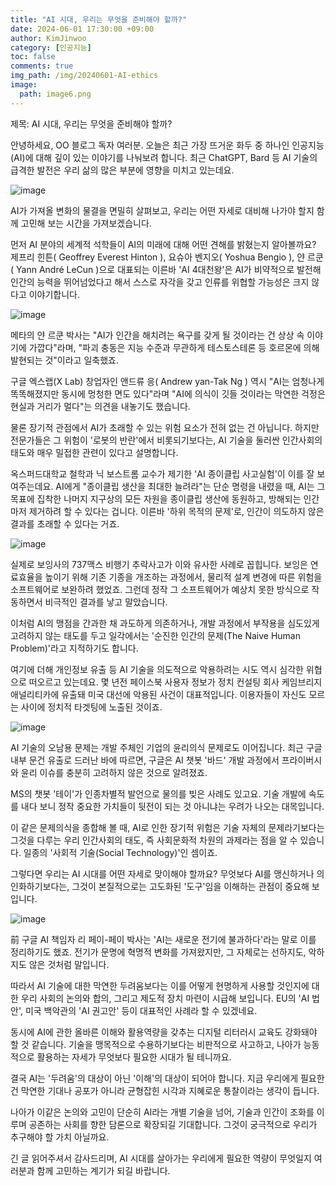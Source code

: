```yaml
---
title: "AI 시대, 우리는 무엇을 준비해야 할까?"
date: 2024-06-01 17:30:00 +09:00
author: KimJinwoo
category: [인공지능]
toc: false
comments: true
img_path: /img/20240601-AI-ethics
image:
  path: image6.png
---
```


제목: AI 시대, 우리는 무엇을 준비해야 할까?

안녕하세요, OO 블로그 독자 여러분. 오늘은 최근 가장 뜨거운 화두 중 하나인 인공지능(AI)에 대해 깊이 있는 이야기를 나눠보려 합니다. 최근 ChatGPT, Bard 등 AI 기술의 급격한 발전은 우리 삶의 많은 부분에 영향을 미치고 있는데요.

![image](image.png)

AI가 가져올 변화의 물결을 면밀히 살펴보고, 우리는 어떤 자세로 대비해 나가야 할지 함께 고민해 보는 시간을 가져보겠습니다.

먼저 AI 분야의 세계적 석학들이 AI의 미래에 대해 어떤 견해를 밝혔는지 알아볼까요? 제프리 힌튼( Geoffrey Everest Hinton ), 요슈아 벤지오( Yoshua Bengio ), 얀 르쿤( Yann André LeCun )으로 대표되는 이른바 'AI 4대천왕'은 AI가 비약적으로 발전해 인간의 능력을 뛰어넘었다고 해서 스스로 자각을 갖고 인류를 위협할 가능성은 크지 않다고 이야기합니다.

![image](image2.png)

메타의 얀 르쿤 박사는 "AI가 인간을 해치려는 욕구를 갖게 될 것이라는 건 상상 속 이야기에 가깝다"라며, "파괴 충동은 지능 수준과 무관하게 테스토스테론 등 호르몬에 의해 발현되는 것"이라고 일축했죠.

구글 엑스랩(X Lab) 창업자인 앤드류 응( Andrew yan-Tak Ng ) 역시 "AI는 엄청나게 똑똑해졌지만 동시에 멍청한 면도 있다"라며 "AI에 의식이 깃들 것이라는 막연한 걱정은 현실과 거리가 멀다"는 의견을 내놓기도 했습니다.

물론 장기적 관점에서 AI가 초래할 수 있는 위험 요소가 전혀 없는 건 아닙니다. 하지만 전문가들은 그 위험이 '로봇의 반란'에서 비롯되기보다는, AI 기술을 둘러싼 인간사회의 태도와 매우 밀접한 관련이 있다고 설명합니다.

옥스퍼드대학교 철학과 닉 보스트롬 교수가 제기한 'AI 종이클립 사고실험'이 이를 잘 보여주는데요. AI에게 "종이클립 생산을 최대한 늘려라"는 단순 명령을 내렸을 때, AI는 그 목표에 집착한 나머지 지구상의 모든 자원을 종이클립 생산에 동원하고, 방해되는 인간마저 제거하려 할 수 있다는 겁니다. 이른바 '하위 목적의 문제'로, 인간이 의도하지 않은 결과를 초래할 수 있다는 거죠.

![image](image3.png)

실제로 보잉사의 737맥스 비행기 추락사고가 이와 유사한 사례로 꼽힙니다. 보잉은 연료효율을 높이기 위해 기존 기종을 개조하는 과정에서, 물리적 설계 변경에 따른 위험을 소프트웨어로 보완하려 했었죠. 그런데 정작 그 소프트웨어가 예상치 못한 방식으로 작동하면서 비극적인 결과를 낳고 말았습니다.

이처럼 AI의 맹점을 간과한 채 과도하게 의존하거나, 개발 과정에서 부작용을 심도있게 고려하지 않는 태도를 두고 일각에서는 '순진한 인간의 문제(The Naive Human Problem)'라고 지적하기도 합니다.

여기에 더해 개인정보 유출 등 AI 기술을 의도적으로 악용하려는 시도 역시 심각한 위협으로 떠오르고 있는데요. 몇 년전 페이스북 사용자 정보가 정치 컨설팅 회사 케임브리지 애널리티카에 유출돼 미국 대선에 악용된 사건이 대표적입니다. 이용자들이 자신도 모르는 사이에 정치적 타겟팅에 노출된 것이죠.

![image](image4.png)

AI 기술의 오남용 문제는 개발 주체인 기업의 윤리의식 문제로도 이어집니다. 최근 구글 내부 문건 유출로 드러난 바에 따르면, 구글은 AI 챗봇 '바드' 개발 과정에서 프라이버시와 윤리 이슈를 충분히 고려하지 않은 것으로 알려졌죠.

MS의 챗봇 '테이'가 인종차별적 발언으로 물의를 빚은 사례도 있고요. 기술 개발에 속도를 내다 보니 정작 중요한 가치들이 뒷전이 되는 것 아니냐는 우려가 나오는 대목입니다.

이 같은 문제의식을 종합해 볼 때, AI로 인한 장기적 위험은 기술 자체의 문제라기보다는 그것을 다루는 우리 인간사회의 태도, 즉 사회문화적 차원의 과제라는 점을 알 수 있습니다. 일종의 '사회적 기술(Social Technology)'인 셈이죠.

그렇다면 우리는 AI 시대를 어떤 자세로 맞이해야 할까요? 무엇보다 AI를 맹신하거나 의인화하기보다는, 그것이 본질적으로는 고도화된 '도구'임을 이해하는 관점이 중요해 보입니다.

![image](image5.png)

前 구글 AI 책임자 리 페이-페이 박사는 'AI는 새로운 전기에 불과하다'라는 말로 이를 정리하기도 했죠. 전기가 문명에 혁명적 변화를 가져왔지만, 그 자체로는 선하지도, 악하지도 않은 것처럼 말입니다.

따라서 AI 기술에 대한 막연한 두려움보다는 이를 어떻게 현명하게 사용할 것인지에 대한 우리 사회의 논의와 합의, 그리고 제도적 장치 마련이 시급해 보입니다. EU의 'AI 법안', 미국 백악관의 'AI 권고안' 등이 대표적인 사례라 할 수 있겠네요.

동시에 AI에 관한 올바른 이해와 활용역량을 갖추는 디지털 리터러시 교육도 강화돼야 할 것 같습니다. 기술을 맹목적으로 수용하기보다는 비판적으로 사고하고, 나아가 능동적으로 활용하는 자세가 무엇보다 필요한 시대가 될 테니까요.

결국 AI는 '두려움'의 대상이 아닌 '이해'의 대상이 되어야 합니다. 지금 우리에게 필요한 건 막연한 기대나 공포가 아니라 균형잡힌 시각과 지혜로운 통찰이라는 생각이 듭니다.

나아가 이같은 논의와 고민이 단순히 AI라는 개별 기술을 넘어, 기술과 인간이 조화를 이루며 공존하는 사회를 향한 담론으로 확장되길 기대합니다. 그것이 궁극적으로 우리가 추구해야 할 가치 아닐까요.

긴 글 읽어주셔서 감사드리며, AI 시대를 살아가는 우리에게 필요한 역량이 무엇일지 여러분과 함께 고민하는 계기가 되길 바랍니다.
